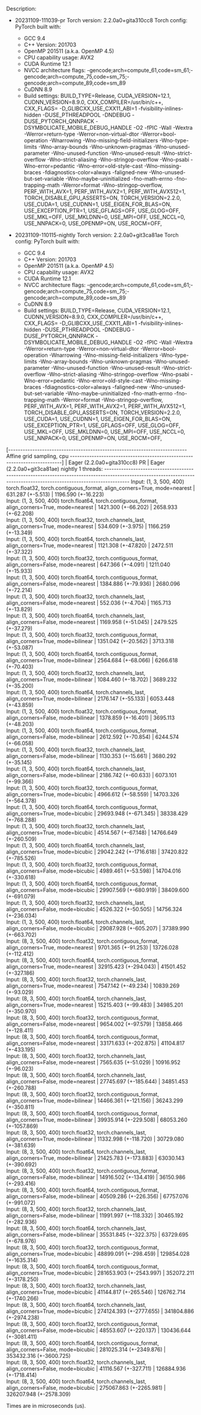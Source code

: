 Description:
- 20231109-111039-pr
Torch version: 2.2.0a0+gita310cc8
Torch config: PyTorch built with:
  - GCC 9.4
  - C++ Version: 201703
  - OpenMP 201511 (a.k.a. OpenMP 4.5)
  - CPU capability usage: AVX2
  - CUDA Runtime 12.1
  - NVCC architecture flags: -gencode;arch=compute_61,code=sm_61;-gencode;arch=compute_75,code=sm_75;-gencode;arch=compute_89,code=sm_89
  - CuDNN 8.9
  - Build settings: BUILD_TYPE=Release, CUDA_VERSION=12.1, CUDNN_VERSION=8.9.0, CXX_COMPILER=/usr/bin/c++, CXX_FLAGS= -D_GLIBCXX_USE_CXX11_ABI=1 -fvisibility-inlines-hidden -DUSE_PTHREADPOOL -DNDEBUG -DUSE_PYTORCH_QNNPACK -DSYMBOLICATE_MOBILE_DEBUG_HANDLE -O2 -fPIC -Wall -Wextra -Werror=return-type -Werror=non-virtual-dtor -Werror=bool-operation -Wnarrowing -Wno-missing-field-initializers -Wno-type-limits -Wno-array-bounds -Wno-unknown-pragmas -Wno-unused-parameter -Wno-unused-function -Wno-unused-result -Wno-strict-overflow -Wno-strict-aliasing -Wno-stringop-overflow -Wno-psabi -Wno-error=pedantic -Wno-error=old-style-cast -Wno-missing-braces -fdiagnostics-color=always -faligned-new -Wno-unused-but-set-variable -Wno-maybe-uninitialized -fno-math-errno -fno-trapping-math -Werror=format -Wno-stringop-overflow, PERF_WITH_AVX=1, PERF_WITH_AVX2=1, PERF_WITH_AVX512=1, TORCH_DISABLE_GPU_ASSERTS=ON, TORCH_VERSION=2.2.0, USE_CUDA=1, USE_CUDNN=1, USE_EIGEN_FOR_BLAS=ON, USE_EXCEPTION_PTR=1, USE_GFLAGS=OFF, USE_GLOG=OFF, USE_MKL=OFF, USE_MKLDNN=0, USE_MPI=OFF, USE_NCCL=0, USE_NNPACK=0, USE_OPENMP=ON, USE_ROCM=OFF, 


- 20231109-110115-nightly
Torch version: 2.2.0a0+git3ca81ae
Torch config: PyTorch built with:
  - GCC 9.4
  - C++ Version: 201703
  - OpenMP 201511 (a.k.a. OpenMP 4.5)
  - CPU capability usage: AVX2
  - CUDA Runtime 12.1
  - NVCC architecture flags: -gencode;arch=compute_61,code=sm_61;-gencode;arch=compute_75,code=sm_75;-gencode;arch=compute_89,code=sm_89
  - CuDNN 8.9
  - Build settings: BUILD_TYPE=Release, CUDA_VERSION=12.1, CUDNN_VERSION=8.9.0, CXX_COMPILER=/usr/bin/c++, CXX_FLAGS= -D_GLIBCXX_USE_CXX11_ABI=1 -fvisibility-inlines-hidden -DUSE_PTHREADPOOL -DNDEBUG -DUSE_PYTORCH_QNNPACK -DSYMBOLICATE_MOBILE_DEBUG_HANDLE -O2 -fPIC -Wall -Wextra -Werror=return-type -Werror=non-virtual-dtor -Werror=bool-operation -Wnarrowing -Wno-missing-field-initializers -Wno-type-limits -Wno-array-bounds -Wno-unknown-pragmas -Wno-unused-parameter -Wno-unused-function -Wno-unused-result -Wno-strict-overflow -Wno-strict-aliasing -Wno-stringop-overflow -Wno-psabi -Wno-error=pedantic -Wno-error=old-style-cast -Wno-missing-braces -fdiagnostics-color=always -faligned-new -Wno-unused-but-set-variable -Wno-maybe-uninitialized -fno-math-errno -fno-trapping-math -Werror=format -Wno-stringop-overflow, PERF_WITH_AVX=1, PERF_WITH_AVX2=1, PERF_WITH_AVX512=1, TORCH_DISABLE_GPU_ASSERTS=ON, TORCH_VERSION=2.2.0, USE_CUDA=1, USE_CUDNN=1, USE_EIGEN_FOR_BLAS=ON, USE_EXCEPTION_PTR=1, USE_GFLAGS=OFF, USE_GLOG=OFF, USE_MKL=OFF, USE_MKLDNN=0, USE_MPI=OFF, USE_NCCL=0, USE_NNPACK=0, USE_OPENMP=ON, USE_ROCM=OFF, 



[-------------------------------------------------------------------------- Affine grid sampling, cpu --------------------------------------------------------------------------]
                                                                                                          |  Eager (2.2.0a0+gita310cc8) PR  |  Eager (2.2.0a0+git3ca81ae) nightly
1 threads: ----------------------------------------------------------------------------------------------------------------------------------------------------------------------
      Input: (1, 3, 500, 400) torch.float32, torch.contiguous_format, align_corners=True, mode=nearest    |        631.287 (+-5.513)        |         1196.590 (+-16.223)        
      Input: (1, 3, 500, 400) torch.float64, torch.contiguous_format, align_corners=True, mode=nearest    |       1421.300 (+-66.202)       |         2658.933 (+-62.208)        
      Input: (1, 3, 500, 400) torch.float32, torch.channels_last, align_corners=True, mode=nearest        |        534.609 (+-3.975)        |         1166.259 (+-13.349)        
      Input: (1, 3, 500, 400) torch.float64, torch.channels_last, align_corners=True, mode=nearest        |       1121.308 (+-47.820)       |         2472.511 (+-37.322)        
      Input: (1, 3, 500, 400) torch.float32, torch.contiguous_format, align_corners=False, mode=nearest   |        647.366 (+-4.091)        |         1211.040 (+-15.933)        
      Input: (1, 3, 500, 400) torch.float64, torch.contiguous_format, align_corners=False, mode=nearest   |       1384.886 (+-79.936)       |         2680.096 (+-72.214)        
      Input: (1, 3, 500, 400) torch.float32, torch.channels_last, align_corners=False, mode=nearest       |        552.036 (+-4.704)        |         1165.713 (+-13.829)        
      Input: (1, 3, 500, 400) torch.float64, torch.channels_last, align_corners=False, mode=nearest       |       1169.958 (+-51.045)       |         2479.525 (+-37.279)        
      Input: (1, 3, 500, 400) torch.float32, torch.contiguous_format, align_corners=True, mode=bilinear   |       1351.042 (+-20.562)       |         3713.318 (+-53.087)        
      Input: (1, 3, 500, 400) torch.float64, torch.contiguous_format, align_corners=True, mode=bilinear   |       2564.684 (+-68.066)       |         6266.618 (+-70.403)        
      Input: (1, 3, 500, 400) torch.float32, torch.channels_last, align_corners=True, mode=bilinear       |       1084.460 (+-18.702)       |         3689.232 (+-35.200)        
      Input: (1, 3, 500, 400) torch.float64, torch.channels_last, align_corners=True, mode=bilinear       |       2176.147 (+-55.133)       |         6053.448 (+-43.859)        
      Input: (1, 3, 500, 400) torch.float32, torch.contiguous_format, align_corners=False, mode=bilinear  |       1378.859 (+-16.401)       |         3695.113 (+-48.203)        
      Input: (1, 3, 500, 400) torch.float64, torch.contiguous_format, align_corners=False, mode=bilinear  |       2612.592 (+-70.854)       |         6244.574 (+-66.058)        
      Input: (1, 3, 500, 400) torch.float32, torch.channels_last, align_corners=False, mode=bilinear      |       1130.353 (+-15.661)       |         3680.292 (+-35.145)        
      Input: (1, 3, 500, 400) torch.float64, torch.channels_last, align_corners=False, mode=bilinear      |       2186.742 (+-60.633)       |         6073.101 (+-99.366)        
      Input: (1, 3, 500, 400) torch.float32, torch.contiguous_format, align_corners=True, mode=bicubic    |       4966.612 (+-58.559)       |        14703.326 (+-564.378)       
      Input: (1, 3, 500, 400) torch.float64, torch.contiguous_format, align_corners=True, mode=bicubic    |      29693.948 (+-671.345)      |        38338.429 (+-768.288)       
      Input: (1, 3, 500, 400) torch.float32, torch.channels_last, align_corners=True, mode=bicubic        |       4514.567 (+-67.148)       |        14766.649 (+-260.509)       
      Input: (1, 3, 500, 400) torch.float64, torch.channels_last, align_corners=True, mode=bicubic        |      29042.242 (+-1716.618)     |        37420.822 (+-785.526)       
      Input: (1, 3, 500, 400) torch.float32, torch.contiguous_format, align_corners=False, mode=bicubic   |       4989.461 (+-53.598)       |        14704.016 (+-330.618)       
      Input: (1, 3, 500, 400) torch.float64, torch.contiguous_format, align_corners=False, mode=bicubic   |      29907.569 (+-680.919)      |        38409.600 (+-691.079)       
      Input: (1, 3, 500, 400) torch.float32, torch.channels_last, align_corners=False, mode=bicubic       |       4526.322 (+-50.505)       |        14756.324 (+-236.034)       
      Input: (1, 3, 500, 400) torch.float64, torch.channels_last, align_corners=False, mode=bicubic       |      29087.928 (+-605.207)      |        37389.990 (+-663.702)       
      Input: (8, 3, 500, 400) torch.float32, torch.contiguous_format, align_corners=True, mode=nearest    |       9701.365 (+-91.253)       |        13726.028 (+-112.412)       
      Input: (8, 3, 500, 400) torch.float64, torch.contiguous_format, align_corners=True, mode=nearest    |      32915.423 (+-294.043)      |        41501.452 (+-327.186)       
      Input: (8, 3, 500, 400) torch.float32, torch.channels_last, align_corners=True, mode=nearest        |       7547.142 (+-49.234)       |         10839.269 (+-93.029)       
      Input: (8, 3, 500, 400) torch.float64, torch.channels_last, align_corners=True, mode=nearest        |       15215.403 (+-99.483)      |        34985.201 (+-350.970)       
      Input: (8, 3, 500, 400) torch.float32, torch.contiguous_format, align_corners=False, mode=nearest   |       9654.002 (+-97.579)       |        13858.466 (+-128.411)       
      Input: (8, 3, 500, 400) torch.float64, torch.contiguous_format, align_corners=False, mode=nearest   |      33171.633 (+-202.875)      |        41104.817 (+-433.195)       
      Input: (8, 3, 500, 400) torch.float32, torch.channels_last, align_corners=False, mode=nearest       |       7565.635 (+-51.029)       |         10916.952 (+-96.023)       
      Input: (8, 3, 500, 400) torch.float64, torch.channels_last, align_corners=False, mode=nearest       |      27745.697 (+-185.644)      |        34851.453 (+-260.788)       
      Input: (8, 3, 500, 400) torch.float32, torch.contiguous_format, align_corners=True, mode=bilinear   |      14466.361 (+-121.156)      |        36243.299 (+-350.811)       
      Input: (8, 3, 500, 400) torch.float64, torch.contiguous_format, align_corners=True, mode=bilinear   |      39935.914 (+-229.508)      |        68053.260 (+-1057.869)      
      Input: (8, 3, 500, 400) torch.float32, torch.channels_last, align_corners=True, mode=bilinear       |      11332.998 (+-118.720)      |        30729.080 (+-381.639)       
      Input: (8, 3, 500, 400) torch.float64, torch.channels_last, align_corners=True, mode=bilinear       |      21425.783 (+-173.883)      |        63030.143 (+-390.692)       
      Input: (8, 3, 500, 400) torch.float32, torch.contiguous_format, align_corners=False, mode=bilinear  |      14916.502 (+-134.419)      |        36150.986 (+-293.416)       
      Input: (8, 3, 500, 400) torch.float64, torch.contiguous_format, align_corners=False, mode=bilinear  |      40509.286 (+-226.356)      |        67757.076 (+-991.072)       
      Input: (8, 3, 500, 400) torch.float32, torch.channels_last, align_corners=False, mode=bilinear      |      11991.997 (+-118.332)      |        30465.192 (+-282.936)       
      Input: (8, 3, 500, 400) torch.float64, torch.channels_last, align_corners=False, mode=bilinear      |      35531.845 (+-322.375)      |        63729.695 (+-678.976)       
      Input: (8, 3, 500, 400) torch.float32, torch.contiguous_format, align_corners=True, mode=bicubic    |      48899.091 (+-298.459)      |       129854.028 (+-1635.314)      
      Input: (8, 3, 500, 400) torch.float64, torch.contiguous_format, align_corners=True, mode=bicubic    |     281653.903 (+-2543.997)     |       352072.211 (+-3178.250)      
      Input: (8, 3, 500, 400) torch.float32, torch.channels_last, align_corners=True, mode=bicubic        |      41144.817 (+-265.546)      |       126762.714 (+-1740.266)      
      Input: (8, 3, 500, 400) torch.float64, torch.channels_last, align_corners=True, mode=bicubic        |     274124.393 (+-2777.655)     |       341804.886 (+-2974.238)      
      Input: (8, 3, 500, 400) torch.float32, torch.contiguous_format, align_corners=False, mode=bicubic   |      48553.607 (+-220.137)      |       130436.644 (+-3081.411)      
      Input: (8, 3, 500, 400) torch.float64, torch.contiguous_format, align_corners=False, mode=bicubic   |     281025.314 (+-2349.876)     |       353432.316 (+-3600.725)      
      Input: (8, 3, 500, 400) torch.float32, torch.channels_last, align_corners=False, mode=bicubic       |      41116.567 (+-327.711)      |       126884.936 (+-1718.414)      
      Input: (8, 3, 500, 400) torch.float64, torch.channels_last, align_corners=False, mode=bicubic       |     275067.863 (+-2265.981)     |       326207.948 (+-2578.309)      

Times are in microseconds (us).
